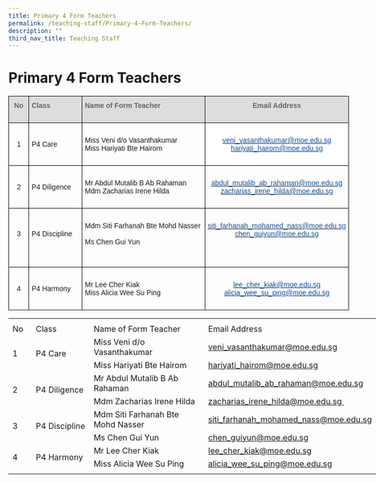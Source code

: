 ```yaml
---
title: Primary 4 Form Teachers
permalink: /teaching-staff/Primary-4-Form-Teachers/
description: ""
third_nav_title: Teaching Staff
---
```

Primary 4 Form Teachers
=======================

<style type="text/css">
.tg  {border-collapse:collapse;border-spacing:0;}
.tg td{border-color:black;border-style:solid;border-width:1px;font-family:Arial, sans-serif;font-size:14px;
  overflow:hidden;padding:10px 5px;word-break:normal;}
.tg th{border-color:black;border-style:solid;border-width:1px;font-family:Arial, sans-serif;font-size:14px;
  font-weight:normal;overflow:hidden;padding:10px 5px;word-break:normal;}
.tg .tg-cly1{text-align:left;vertical-align:middle}
.tg .tg-a4yv{background-color:#DDD;color:#666;font-weight:bold;text-align:center;vertical-align:top}
.tg .tg-6wao{background-color:#FFF;color:#10509C;text-align:center;vertical-align:top}
.tg .tg-e14l{background-color:#DDD;color:#666;font-weight:bold;text-align:left;vertical-align:top}
.tg .tg-nrix{text-align:center;vertical-align:middle}
.tg .tg-0lax{text-align:left;vertical-align:top}
.tg .tg-vgkv{color:#10509C;text-align:center;vertical-align:top}
</style>
<table class="tg" style="undefined;table-layout: fixed; width: 678px">
<colgroup>
<col style="width: 41px">
<col style="width: 109px">
<col style="width: 256px">
<col style="width: 272px">
</colgroup>
<thead>
  <tr>
    <th class="tg-a4yv">No<br><br></th>
    <th class="tg-e14l">Class<br><br></th>
    <th class="tg-e14l">Name of Form Teacher<br><br></th>
    <th class="tg-a4yv">Email Address<br><br></th>
  </tr>
</thead>
<tbody>
  <tr>
    <td class="tg-nrix">1</td>
    <td class="tg-cly1">P4 Care</td>
    <td class="tg-0lax"><br>Miss Veni d/o Vasanthakumar<br>Miss Hariyati Bte Hairom<br><br></td>
    <td class="tg-6wao"><br><a href="mailto:veni_vasanthakumar@moe.edu.sg"><span style="text-decoration:none;color:#10509C">veni_vasanthakumar@moe.edu.sg</span></a><br><a href="mailto:hariyati_hairom@moe.edu.sg"><span style="text-decoration:none;color:#10509C">hariyati_hairom@moe.edu.sg</span></a><br></td>
  </tr>
  <tr>
    <td class="tg-nrix">2</td>
    <td class="tg-cly1">P4 Diligence</td>
    <td class="tg-0lax"><br>Mr Abdul Mutalib B Ab Rahaman<br>Mdm Zacharias Irene Hilda<br><br></td>
    <td class="tg-vgkv"><br><a href="mailto:abdul_mutalib_ab_rahaman@moe.edu.sg" target="_blank" rel="noopener noreferrer"><span style="text-decoration:none;color:#10509C">abdul_mutalib_ab_rahaman@moe.edu.sg</span></a><br><a href="mailto:zacharias_irene_hilda@moe.edu.sg" target="_blank" rel="noopener noreferrer"><span style="text-decoration:none;color:#10509C">zacharias_irene_hilda@moe.edu.sg</span></a><br></td>
  </tr>
  <tr>
    <td class="tg-nrix">3<br><br></td>
    <td class="tg-cly1">P4 Discipline<br><br></td>
    <td class="tg-0lax"><br>Mdm Siti Farhanah Bte Mohd Nasser<br><br>Ms Chen Gui Yun<br><br><br></td>
    <td class="tg-vgkv"><br><a href="mailto:siti_farhanah_mohamed_nass@moe.edu.sg"><span style="text-decoration:none;color:#10509C">siti_farhanah_mohamed_nass@moe.edu.sg</span></a><br><a href="mailto:chen_guiyun@moe.edu.sg"><span style="text-decoration:none;color:#10509C">chen_guiyun@moe.edu.sg</span></a><br></td>
  </tr>
  <tr>
    <td class="tg-nrix"> 4</td>
    <td class="tg-cly1">P4 Harmony </td>
    <td class="tg-0lax"><br>Mr Lee Cher Kiak<br>Miss Alicia Wee Su Ping<br><br></td>
    <td class="tg-vgkv"><br><a href="mailto:lee_cher_kiak@moe.edu.sg" target="_blank" rel="noopener noreferrer"><span style="text-decoration:none;color:#10509C">lee_cher_kiak@moe.edu.sg</span></a><br><a href="mailto:alicia_wee_su_ping@moe.edu.sg" target="_blank" rel="noopener noreferrer"><span style="text-decoration:none;color:#10509C">alicia_wee_su_ping@moe.edu.sg</span></a><br></td>
  </tr>
  <tr>
  </tr>
</tbody>
</table>



<table border="0" cellpadding="0" cellspacing="0" width="757" style="border-collapse:
 collapse;width:569pt"><colgroup><col width="39" style="mso-width-source:userset;mso-width-alt:1426;width:29pt"> <col width="122" style="mso-width-source:userset;mso-width-alt:4461;width:92pt"> <col width="298" style="mso-width-source:userset;mso-width-alt:10898;width:224pt"> <col width="64" span="2" style="width:48pt"> <col width="64" style="width:48pt"> <col width="96" style="mso-width-source:userset;mso-width-alt:3510;width:72pt"> <col width="10" style="mso-width-source:userset;mso-width-alt:365;width:8pt"></colgroup><tbody><tr height="8" style="mso-height-source:userset;height:6.0pt"><td height="8" class="xl65" width="39" style="height:6.0pt;width:29pt"></td><td width="122" style="width:92pt"></td><td width="298" style="width:224pt"></td><td width="64" style="width:48pt"></td><td width="64" style="width:48pt"></td><td width="64" style="width:48pt"></td><td width="96" style="width:72pt"></td><td width="10" style="width:8pt"></td></tr><tr height="21" style="height:15.75pt"><td height="21" class="xl73" width="39" style="height:15.75pt;width:29pt">No</td><td class="xl72" width="122" style="border-left:none;width:92pt">Class</td><td class="xl72" width="298" style="border-left:none;width:224pt">Name of Form Teacher</td><td colspan="4" class="xl70" style="border-left:none">Email Address</td><td></td></tr><tr height="21" style="height:15.75pt"><td rowspan="2" height="42" class="xl66" width="39" style="height:31.5pt;width:29pt">1</td><td rowspan="2" class="xl67" width="122" style="width:92pt">P4 Care</td><td class="xl69" style="border-top:none">Miss Veni d/o Vasanthakumar</td><td colspan="4" class="xl74" style="border-left:none"><span style="mso-color-alt:
  windowtext"><a href="mailto:veni_vasanthakumar@moe.edu.sg">veni_vasanthakumar@moe.edu.sg</a></span></td><td></td></tr><tr height="21" style="height:15.75pt"><td height="21" class="xl69" style="height:15.75pt;border-top:none">Miss Hariyati Bte Hairom</td><td colspan="4" class="xl74" style="border-left:none"><span style="mso-color-alt:
  windowtext"><a href="mailto:hariyati_hairom@moe.edu.sg">hariyati_hairom@moe.edu.sg</a></span></td><td></td></tr><tr height="21" style="height:15.75pt"><td rowspan="2" height="42" class="xl66" width="39" style="height:31.5pt;width:29pt">2</td><td rowspan="2" class="xl67" width="122" style="width:92pt">P4 Diligence</td><td class="xl69" style="border-top:none">Mr Abdul Mutalib B Ab Rahaman</td><td colspan="4" class="xl74" style="border-left:none"><span style="mso-color-alt:
  windowtext"><a href="mailto:abdul_mutalib_ab_rahaman@moe.edu.sg">abdul_mutalib_ab_rahaman@moe.edu.sg</a></span></td><td></td></tr><tr height="21" style="height:15.75pt"><td height="21" class="xl69" style="height:15.75pt;border-top:none">Mdm Zacharias Irene Hilda</td><td colspan="4" class="xl74" style="border-left:none"><span style="mso-color-alt:
  windowtext"><a href="mailto:zacharias_irene_hilda@moe.edu.sg&nbsp;">zacharias_irene_hilda@moe.edu.sg&nbsp;</a></span></td><td></td></tr><tr height="21" style="height:15.75pt"><td rowspan="2" height="42" class="xl66" width="39" style="height:31.5pt;width:29pt">3</td><td rowspan="2" class="xl67" width="122" style="width:92pt">P4 Discipline</td><td class="xl69" style="border-top:none">Mdm Siti Farhanah Bte Mohd Nasser</td><td colspan="4" class="xl74" style="border-left:none"><span style="mso-color-alt:
  windowtext"><a href="mailto:siti_farhanah_mohamed_nass@moe.edu.sg">siti_farhanah_mohamed_nass@moe.edu.sg</a></span></td><td></td></tr><tr height="21" style="height:15.75pt"><td height="21" class="xl69" style="height:15.75pt;border-top:none">Ms Chen Gui Yun</td><td colspan="4" class="xl74" style="border-left:none"><span style="mso-color-alt:
  windowtext"><a href="mailto:chen_guiyun@moe.edu.sg">chen_guiyun@moe.edu.sg</a></span></td><td></td></tr><tr height="21" style="height:15.75pt"><td rowspan="2" height="42" class="xl66" width="39" style="height:31.5pt;width:29pt">4</td><td rowspan="2" class="xl67" width="122" style="width:92pt">P4 Harmony</td><td class="xl69" style="border-top:none">Mr Lee Cher Kiak</td><td colspan="4" class="xl74" style="border-left:none"><span style="mso-color-alt:
  windowtext"><a href="mailto:lee_cher_kiak@moe.edu.sg">lee_cher_kiak@moe.edu.sg</a></span></td><td></td></tr><tr height="21" style="height:15.75pt"><td height="21" class="xl69" style="height:15.75pt;border-top:none">Miss Alicia Wee Su Ping</td><td colspan="4" class="xl74" style="border-left:none"><span style="mso-color-alt:
  windowtext"><a href="mailto:alicia_wee_su_ping@moe.edu.sg">alicia_wee_su_ping@moe.edu.sg</a></span></td><td></td></tr><tr height="6" style="mso-height-source:userset;height:4.5pt"><td height="6" class="xl65" style="height:4.5pt"></td><td></td><td></td><td></td><td></td><td></td><td></td><td></td></tr></tbody></table>